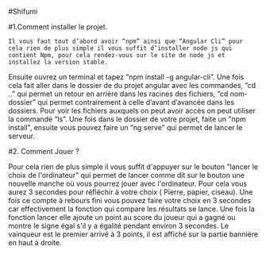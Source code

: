 #Shifumi

#1.Comment installer le projet.

    Il vous faut tout d’abord avoir “npm” ainsi que “Angular Cli” pour cela rien de plus simple il vous suffit d’installer node js qui contient Npm, pour cela rendez-vous sur le site de node js et installez la version stable. 
Ensuite ouvrez un terminal et tapez “npm install -g angular-cli”. Une fois cela fait aller dans le dossier de du projet angular avec les commandes, ”cd  ..” qui permet un retour en arrière dans les racines des fichiers, 
”cd nom-dossier” qui permet contrairement à celle d’avant d’avancée dans les dossiers. Pour voir les fichiers auxquels on peut avoir accès on peut utiliser la commande “ls”.
    Une fois dans le dossier de votre projet, faite un "npm install", ensuite vous pouvez faire un “ng serve” qui permet de lancer le serveur.

#2. Comment Jouer ?  

 Pour cela rien de plus simple il vous suffit d'appuyer sur le bouton "lancer le choix de l'ordinateur" qui permet de lancer comme dit sur le bouton une nouvelle manche où vous pourrez jouer avec l'ordinateur.
Pour cela vous aurez 3 secondes pour réfléchir à votre choix ( Pierre, papier, ciseau). 
Une fois ce compte à rebours fini vous pouvez faire votre choix en 3 secondes car effectivement la fonction qui compare les résultats se lance.
Une fois la fonction lancer elle ajoute un point au score du joueur qui a gagné ou montre le signe égal s'il y a égalité pendant environ 3 secondes. 
 Le vainqueur est le premier arrivé à 3 points, il est affiché sur la partie bannière en haut à droite.

